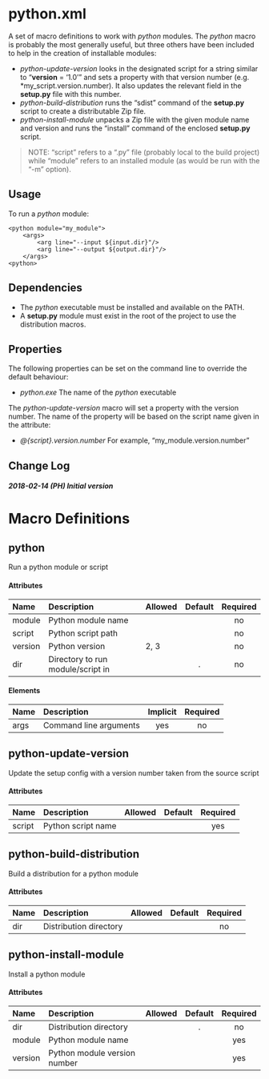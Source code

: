 # python.xml

A set of macro definitions to work with *python* modules. The *python*
macro is probably the most generally useful, but three others have been
included to help in the creation of installable modules:

  - *python-update-version* looks in the designated script for a string
    similar to “**version** = ‘1.0’” and sets a property with that
    version number (e.g. \*my\_script.version.number). It also updates
    the relevant field in the **setup.py** file with this number.
  - *python-build-distribution* runs the “sdist” command of the
    **setup.py** script to create a distributable Zip file.
  - *python-install-module* unpacks a Zip file with the given module
    name and version and runs the “install” command of the enclosed
    **setup.py** script.

> NOTE: “script” refers to a “.py” file (probably local to the build
> project) while “module” refers to an installed module (as would be run
> with the “-m” option).

## Usage

To run a *python* module:

    <python module="my_module">
        <args>
            <arg line="--input ${input.dir}"/>
            <arg line="--output ${output.dir}"/>
        </args>
    <python>

## Dependencies

  - The *python* executable must be installed and available on the PATH.
  - A **setup.py** module must exist in the root of the project to use
    the distribution macros.

## Properties

The following properties can be set on the command line to override the
default behaviour:

  - *python.exe* The name of the *python* executable

The *python-update-version* macro will set a property with the version
number. The name of the property will be based on the script name given
in the attribute:

  - *@{script}.version.number* For example, “my\_module.version.number”

## Change Log

##### 2018-02-14 (PH) Initial version

# Macro Definitions

## python

Run a python module or
script

#### Attributes

| Name    | Description                       | Allowed | Default | Required |
| :------ | :-------------------------------- | :------ | :-----: | :------: |
| module  | Python module name                |         |         |    no    |
| script  | Python script path                |         |         |    no    |
| version | Python version                    | 2, 3    |         |    no    |
| dir     | Directory to run module/script in |         |    .    |    no    |

#### Elements

| Name | Description            | Implicit | Required |
| :--- | :--------------------- | :------: | :------: |
| args | Command line arguments |   yes    |    no    |

## python-update-version

Update the setup config with a version number taken from the source
script

#### Attributes

| Name   | Description        | Allowed | Default | Required |
| :----- | :----------------- | :------ | :-----: | :------: |
| script | Python script name |         |         |   yes    |

## python-build-distribution

Build a distribution for a python module

#### Attributes

| Name | Description            | Allowed | Default | Required |
| :--- | :--------------------- | :------ | :-----: | :------: |
| dir  | Distribution directory |         |         |    no    |

## python-install-module

Install a python
module

#### Attributes

| Name    | Description                  | Allowed | Default | Required |
| :------ | :--------------------------- | :------ | :-----: | :------: |
| dir     | Distribution directory       |         |    .    |    no    |
| module  | Python module name           |         |         |   yes    |
| version | Python module version number |         |         |   yes    |
